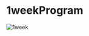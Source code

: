 # 1weekProgram

![1week](https://github.com/onlySaying/1weekProgram/assets/48788534/a697a3bf-8f52-4169-b2bc-83d48f9a943d)
